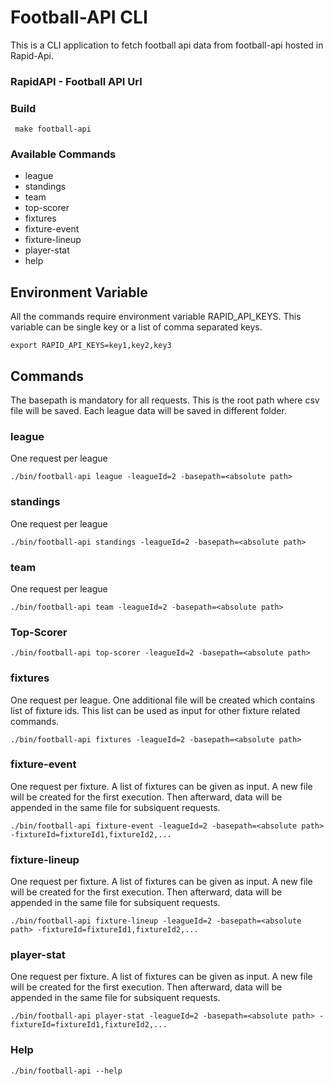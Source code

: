 # Football-API CLI

This is a CLI application to fetch football api data from football-api hosted in Rapid-Api.

### RapidAPI - Football API Url

### Build

```script
 make football-api
```

### Available Commands

- league
- standings
- team
- top-scorer
- fixtures
- fixture-event
- fixture-lineup
- player-stat
- help

## Environment Variable

All the commands require environment variable RAPID_API_KEYS. This variable can be single key or a list of comma separated keys.

```script
export RAPID_API_KEYS=key1,key2,key3
```

## Commands

The basepath is mandatory for all requests. This is the root path where csv file will be saved. Each league data will be saved in different folder.

### league

One request per league

```script
./bin/football-api league -leagueId=2 -basepath=<absolute path>
```

### standings

One request per league

```script
./bin/football-api standings -leagueId=2 -basepath=<absolute path>
```

### team

One request per league

```script
./bin/football-api team -leagueId=2 -basepath=<absolute path>
```

### Top-Scorer

```script
./bin/football-api top-scorer -leagueId=2 -basepath=<absolute path>
```

### fixtures

One request per league. One additional file will be created which contains list of fixture ids. This list can be used as input for other fixture related commands.

```script
./bin/football-api fixtures -leagueId=2 -basepath=<absolute path>
```

### fixture-event

One request per fixture. A list of fixtures can be given as input. A new file will be created for the first execution. Then afterward, data will be appended in the same file for subsiquent requests.

```script
./bin/football-api fixture-event -leagueId=2 -basepath=<absolute path> -fixtureId=fixtureId1,fixtureId2,...
```

### fixture-lineup

One request per fixture. A list of fixtures can be given as input. A new file will be created for the first execution. Then afterward, data will be appended in the same file for subsiquent requests.

```script
./bin/football-api fixture-lineup -leagueId=2 -basepath=<absolute path> -fixtureId=fixtureId1,fixtureId2,...
```

### player-stat

One request per fixture. A list of fixtures can be given as input. A new file will be created for the first execution. Then afterward, data will be appended in the same file for subsiquent requests.

```script
./bin/football-api player-stat -leagueId=2 -basepath=<absolute path> -fixtureId=fixtureId1,fixtureId2,...
```

### Help

```script
./bin/football-api --help
```
